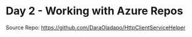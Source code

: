 # Day 2 - Working with Azure Repos

Source Repo: https://github.com/DaraOladapo/HttpClientServiceHelper